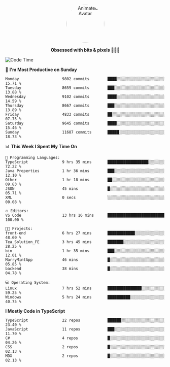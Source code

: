 
<div align="center">
  <img 
    src="https://i.postimg.cc/W1R4TF4j/d6kpuve-c97567cf-518b-4b86-a271-5c89d88d22f7.gif" 
    width="120" 
    height="120" 
    alt="Animated Avatar" 
    style="border-radius: 50%;" 
  />
  
  <strong>Obsessed with bits & pixels 🧑‍💻🎨</strong>
</div>


<!--
### 🛠️ Main Tech Stack

<div align="center">
  <img src="https://cdn.jsdelivr.net/gh/devicons/devicon/icons/javascript/javascript-original.svg" height="25" alt="JavaScript" />
  <img src="https://cdn.jsdelivr.net/gh/devicons/devicon/icons/react/react-original.svg" height="25" alt="React" />
  <img src="https://cdn.jsdelivr.net/gh/devicons/devicon/icons/cplusplus/cplusplus-original.svg" height="25" alt="C++" />
  <img src="https://cdn.jsdelivr.net/gh/devicons/devicon/icons/rust/rust-original.svg" height="25" alt="Rust" />
  <img src="https://cdn.jsdelivr.net/gh/devicons/devicon/icons/java/java-original.svg" height="25" alt="Java" />
  <img src="https://skillicons.dev/icons?i=mysql" height="25" alt="MySQL" />
  <img src="https://skillicons.dev/icons?i=pr" height="25" alt="Premiere Pro" />
</div> -->

<!--START_SECTION:waka-->
![Code Time](http://img.shields.io/badge/Code%20Time-2%2C594%20hrs%2057%20mins-blue)

📅 **I'm Most Productive on Sunday** 

```text
Monday                   9802 commits        ████░░░░░░░░░░░░░░░░░░░░░   15.71 % 
Tuesday                  8659 commits        ███░░░░░░░░░░░░░░░░░░░░░░   13.88 % 
Wednesday                9102 commits        ████░░░░░░░░░░░░░░░░░░░░░   14.59 % 
Thursday                 8667 commits        ███░░░░░░░░░░░░░░░░░░░░░░   13.89 % 
Friday                   4833 commits        ██░░░░░░░░░░░░░░░░░░░░░░░   07.75 % 
Saturday                 9645 commits        ████░░░░░░░░░░░░░░░░░░░░░   15.46 % 
Sunday                   11687 commits       █████░░░░░░░░░░░░░░░░░░░░   18.73 % 
```


📊 **This Week I Spent My Time On** 

```text
💬 Programming Languages: 
TypeScript               9 hrs 35 mins       ██████████████████░░░░░░░   72.22 % 
Java Properties          1 hr 36 mins        ███░░░░░░░░░░░░░░░░░░░░░░   12.10 % 
Other                    1 hr 18 mins        ██░░░░░░░░░░░░░░░░░░░░░░░   09.83 % 
JSON                     45 mins             █░░░░░░░░░░░░░░░░░░░░░░░░   05.71 % 
XML                      0 secs              ░░░░░░░░░░░░░░░░░░░░░░░░░   00.08 % 

🔥 Editors: 
VS Code                  13 hrs 16 mins      █████████████████████████   100.00 % 

🐱‍💻 Projects: 
front-end                6 hrs 27 mins       ████████████░░░░░░░░░░░░░   48.60 % 
Tea_Solution_FE          3 hrs 45 mins       ███████░░░░░░░░░░░░░░░░░░   28.25 % 
bin                      1 hr 35 mins        ███░░░░░░░░░░░░░░░░░░░░░░   12.01 % 
MarryMintApp             46 mins             █░░░░░░░░░░░░░░░░░░░░░░░░   05.85 % 
backend                  38 mins             █░░░░░░░░░░░░░░░░░░░░░░░░   04.78 % 

💻 Operating System: 
Linux                    7 hrs 52 mins       ███████████████░░░░░░░░░░   59.25 % 
Windows                  5 hrs 24 mins       ██████████░░░░░░░░░░░░░░░   40.75 % 
```

**I Mostly Code in TypeScript** 

```text
TypeScript               22 repos            ██████░░░░░░░░░░░░░░░░░░░   23.40 % 
JavaScript               11 repos            ███░░░░░░░░░░░░░░░░░░░░░░   11.70 % 
C#                       4 repos             █░░░░░░░░░░░░░░░░░░░░░░░░   04.26 % 
CSS                      2 repos             █░░░░░░░░░░░░░░░░░░░░░░░░   02.13 % 
MDX                      2 repos             █░░░░░░░░░░░░░░░░░░░░░░░░   02.13 % 
```




<!--END_SECTION:waka-->
